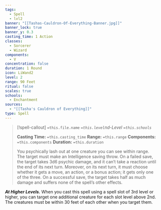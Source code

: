 ```yaml
---
tags:
  - Spell
  - lvl2
banner: "[[Tashas-Cauldron-Of-Everything-Banner.jpg]]"
banner_lock: true
banner_y: 0.3
casting_time: 1 Action
classes:
  - Sorcerer
  - Wizard
components:
  - V
concentration: false
duration: 1 Round
icon: LiWand2
level: 2
range: 90 Feet
ritual: false
scales: true
schools:
  - Enchantment
sources:
  - "[[Tasha's Cauldron of Everything]]"
type: Spell
---
```

>[!spell-callout] `=this.file.name`
>*`=this.level`nd-Level `=this.schools`*
>
>**Casting Time:** `=this.casting_time`
>**Range:** `=this.range`
>**Components:** `=this.components`
>**Duration:** `=this.duration`
>
>You psychically lash out at one creature you can see within range. The target must make an Intelligence saving throw. On a failed save, the target takes 3d6 psychic damage, and it can’t take a reaction until the end of its next turn. Moreover, on its next turn, it must choose whether it gets a move, an action, or a bonus action; it gets only one of the three. On a successful save, the target takes half as much damage and suffers none of the spell’s other effects.
>
>
***At Higher Levels.*** When you cast this spell using a spell slot of 3rd level or higher, you can target one additional creature for each slot level above 2nd. The creatures must be within 30 feet of each other when you target them.